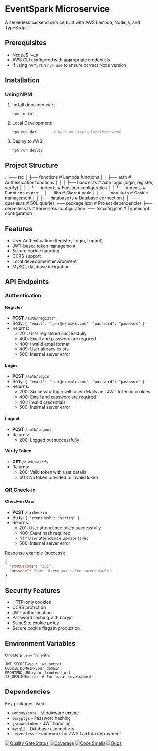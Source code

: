 # EventSpark Microservice

A serverless backend service built with AWS Lambda, Node.js, and TypeScript.

## Prerequisites

- NodeJS `>=20`
- AWS CLI configured with appropriate credentials
- If using nvm, run `nvm use` to ensure correct Node version

## Installation

### Using NPM

1. Install dependencies:
   ```bash
   npm install
   ```

2. Local Development:
   ```bash
   npm run dev        # Runs on http://localhost:4000
   ```

3. Deploy to AWS:
   ```bash
   npm run deploy
   ```

## Project Structure
.
├── src
│   ├── functions                    # Lambda functions
│   │   ├── auth                     # Authentication functions
│   │   │   ├── handler.ts           # Auth logic (login, register, verify)
│   │   │   └── index.ts             # Function configuration
│   │   └── index.ts                 # Functions export
│   ├── libs                         # Shared code
│   │   ├── cookie.ts                # Cookie management
│   │   ├── database.ts              # Database connection
│   │   └── queries.ts               # SQL queries
├── package.json                     # Project dependencies
├── serverless.ts                    # Serverless configuration
└── tsconfig.json                    # TypeScript configuration


## Features

- User Authentication (Register, Login, Logout)
- JWT-based token management
- Secure cookie handling
- CORS support
- Local development environment
- MySQL database integration

## API Endpoints

### Authentication

#### Register
- **POST** `/auth/register`
- Body: `{ "email": "user@example.com", "password": "password" }`
- Returns:
  - 201: User registered successfully
  - 400: Email and password are required
  - 400: Invalid email format
  - 409: User already exists
  - 500: Internal server error

#### Login
- **POST** `/auth/login`
- Body: `{ "email": "user@example.com", "password": "password" }`
- Returns:
  - 200: Successful login with user details and JWT token in cookies
  - 400: Email and password are required
  - 401: Invalid credentials
  - 500: Internal server error

#### Logout
- **POST** `/auth/logout`
- Returns:
  - 200: Logged out successfully

#### Verify Token
- **GET** `/auth/verify`
- Returns:
  - 200: Valid token with user details
  - 401: No token provided or invalid token

### QR Check-in

#### Check-in User
- **POST** `/qrcheckin`
- Body: `{ "eventHash": "string" }`
- Returns:
  - 201: User attendance taken successfully
  - 400: Event hash required
  - 411: User attendance update failed
  - 500: Internal server error

Response example (success):
```json
{
  "statusCode": "201",
  "message": "User attendance taken successfully"
}
```

## Security Features

- HTTP-only cookies
- CORS protection
- JWT authentication
- Password hashing with bcrypt
- SameSite cookie policy
- Secure cookie flags in production

## Environment Variables

Create a `.env` file with:

```env
JWT_SECRET=your_jwt_secret
COOKIE_DOMAIN=your_domain
FRONTEND_URL=your_frontend_url
IS_OFFLINE=true  # For local development
```

## Dependencies

Key packages used:
- `@middy/core` - Middleware engine
- `bcryptjs` - Password hashing
- `jsonwebtoken` - JWT handling
- `mysql2` - Database connectivity
- `serverless` - Framework for AWS Lambda deployment

[![Quality Gate Status](https://sonarcloud.io/api/project_badges/measure?project=ZackZY_EventSpark_Microservice&metric=alert_status)](https://sonarcloud.io/summary/new_code?id=ZackZY_EventSpark_Microservice)
[![Coverage](https://sonarcloud.io/api/project_badges/measure?project=ZackZY_EventSpark_Microservice&metric=coverage)](https://sonarcloud.io/summary/new_code?id=ZackZY_EventSpark_Microservice)
[![Code Smells](https://sonarcloud.io/api/project_badges/measure?project=ZackZY_EventSpark_Microservice&metric=code_smells)](https://sonarcloud.io/summary/new_code?id=ZackZY_EventSpark_Microservice)
[![Bugs](https://sonarcloud.io/api/project_badges/measure?project=ZackZY_EventSpark_Microservice&metric=bugs)](https://sonarcloud.io/summary/new_code?id=ZackZY_EventSpark_Microservice)

